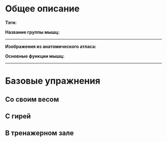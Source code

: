 # Общее описание

**Тэги:**

**Название группы мышц:**

---

**Изображения из анатомического атласа:**

**Основные функции мышц:**

---

# Базовые упражнения

## Со своим весом

## С гирей

## В тренажерном зале
